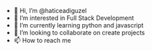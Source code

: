 - 👋 Hi, I’m @haticeadiguzel
- 👀 I’m interested in Full Stack Development
- 🌱 I’m currently learning python and javascript
- 💞️ I’m looking to collaborate on create projects
- 📫 How to reach me 

<!---
haticeadiguzel/haticeadiguzel is a ✨ special ✨ repository because its `README.md` (this file) appears on your GitHub profile.
You can click the Preview link to take a look at your changes.
--->
